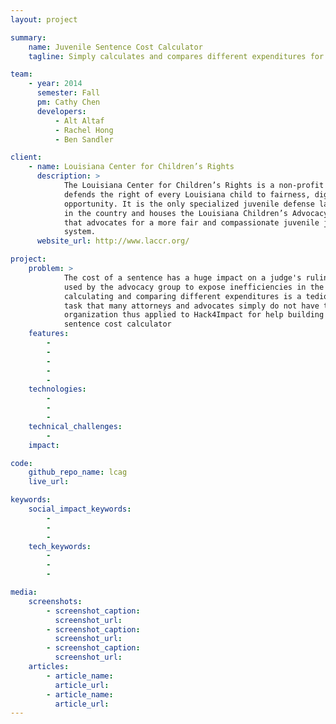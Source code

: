 ```yaml
---
layout: project

summary:
    name: Juvenile Sentence Cost Calculator
    tagline: Simply calculates and compares different expenditures for juvenile sentences to help attorneys and advocates

team:
    - year: 2014
      semester: Fall
      pm: Cathy Chen
      developers:
          - Alt Altaf 
          - Rachel Hong
          - Ben Sandler

client:
    - name: Louisiana Center for Children’s Rights
      description: >
            The Louisiana Center for Children’s Rights is a non-profit that
            defends the right of every Louisiana child to fairness, dignity, and
            opportunity. It is the only specialized juvenile defense law office
            in the country and houses the Louisiana Children’s Advocacy Group
            that advocates for a more fair and compassionate juvenile justice
            system.
      website_url: http://www.laccr.org/

project:
    problem: >
            The cost of a sentence has a huge impact on a judge's ruling and is often
            used by the advocacy group to expose inefficiencies in the system. However
            calculating and comparing different expenditures is a tedious and arduous
            task that many attorneys and advocates simply do not have time for. The
            organization thus applied to Hack4Impact for help building a juvenile
            sentence cost calculator
    features:
        -
        -
        -
        -
        -
    technologies:
        -
        -
        -
    technical_challenges:
        -
    impact:

code:
    github_repo_name: lcag
    live_url:

keywords:
    social_impact_keywords:
        -
        -
        -
    tech_keywords:
        -
        -
        -

media:
    screenshots:
        - screenshot_caption:
          screenshot_url:
        - screenshot_caption:
          screenshot_url:
        - screenshot_caption:
          screenshot_url:
    articles:
        - article_name:
          article_url:
        - article_name:
          article_url:
---
```

